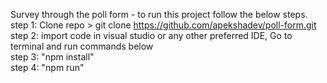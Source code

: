 Survey through the poll form - to run this project follow the below steps. <br/>
step 1: Clone repo > git clone https://github.com/apekshadev/poll-form.git <br/>
step 2: import code in visual studio or any other preferred IDE, Go to terminal and run commands below <br/>
step 3:  "npm install"   <br/>
step 4:  "npm run" <br/>
